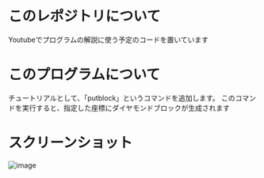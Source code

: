 # このレポジトリについて
Youtubeでプログラムの解説に使う予定のコードを置いています

# このプログラムについて
チュートリアルとして、「putblock」というコマンドを追加します。
このコマンドを実行すると、指定した座標にダイヤモンドブロックが生成されます

# スクリーンショット
![image](https://github.com/user-attachments/assets/8df00ed8-fafc-4548-8506-c047e109f47f)
